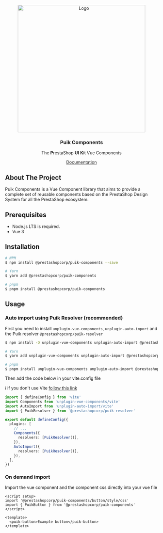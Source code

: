 <div align="center">
  <a href="https://prestashop.com">
    <img src="https://prestashop.com/sites/default/files/email/logo_x2_rebrand.png" alt="Logo" width="420">
  </a>

<h3 align="center">Puik Components</h3>

  <p align="center">
    The <b>P</b>restaShop <b>UI</b> <b>K</b>it Vue Components
  </p>
  <a href="https://uikit.prestashop.com/">Documentation</a>
</div>

## About The Project

Puik Components is a Vue Component library that aims to provide a complete set of reusable components based on the PrestaShop Design System for all the PrestaShop ecosystem.

## Prerequisites

- Node.js LTS is required.
- Vue 3

## Installation

```sh
# NPM
$ npm install @prestashopcorp/puik-components --save

# Yarn
$ yarn add @prestashopcorp/puik-components

# pnpm
$ pnpm install @prestashopcorp/puik-components
```

## Usage

### Auto import using Puik Resolver (recommended)

First you need to install `unplugin-vue-components`, `unplugin-auto-import` and the Puik resolver `@prestashopcorp/puik-resolver` 

```sh
$ npm install -D unplugin-vue-components unplugin-auto-import @prestashopcorp/puik-resolver

# Yarn
$ yarn add unplugin-vue-components unplugin-auto-import @prestashopcorp/puik-resolver -D

# pnpm
$ pnpm install unplugin-vue-components unplugin-auto-import @prestashopcorp/puik-resolver -D
```

Then add the code below in your vite.config file

ℹ️ if you don't use Vite [follow this link](https://github.com/unplugin/unplugin-vue-components?tab=readme-ov-file#installation)

```typescript
import { defineConfig } from 'vite'
import Components from 'unplugin-vue-components/vite'
import AutoImport from 'unplugin-auto-import/vite'
import { PuikResolver } from '@prestashopcorp/puik-resolver'

export default defineConfig({
  plugins: [
    // ...
    Components({
      resolvers: [PuikResolver()],
    }),
    AutoImport({
      resolvers: [PuikResolver()],
    }),
  ],
})
```

### On demand import

Import the vue component and the component css directly into your vue file

```vue
<script setup>
import '@prestashopcorp/puik-components/button/style/css'
import { PuikButton } from '@prestashopcorp/puik-components'
</script>

<template>
  <puik-button>Example button</puik-button>
</template>
```